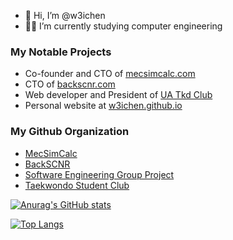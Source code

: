 - 👋 Hi, I’m @w3ichen
- 🧑‍🎓 I’m currently studying computer engineering

### My Notable Projects
- Co-founder and CTO of [mecsimcalc.com](https://mecsimcalc.com/)
- CTO of [backscnr.com](https://backscnr.com/)
- Web developer and President of [UA Tkd Club](https://uatkd.ca/)
- Personal website at [w3ichen.github.io](https://w3ichen.github.io/)

### My Github Organization
- [MecSimCalc](https://github.com/MecSimCalc)
- [BackSCNR](https://github.com/BackSCNR)
- [Software Engineering Group Project](https://github.com/CMPUT301W22T16)
- [Taekwondo Student Club](https://github.com/UAlberta-Taekwondo-Club)


[![Anurag's GitHub stats](https://github-readme-stats.vercel.app/api?username=w3ichen&theme=dark)](https://github.com/anuraghazra/github-readme-stats)

[![Top Langs](https://github-readme-stats.vercel.app/api/top-langs/?username=w3ichen&layout=compact&theme=dark)](https://github.com/anuraghazra/github-readme-stats)

